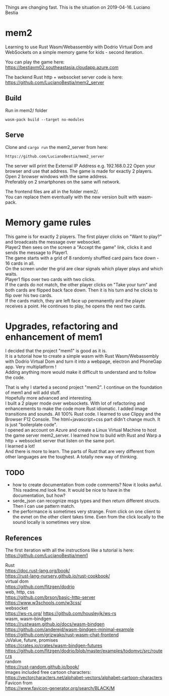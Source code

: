 Things are changing fast. This is the situation on 2019-04-16. Luciano Bestia
# mem2

Learning to use Rust Wasm/Webassembly with Dodrio Virtual Dom and WebSockets on a simple memory game for kids - second iteration. 
 
You can play the game here:  
https://bestiavm02.southeastasia.cloudapp.azure.com

The backend Rust http + websocket server code is here:  
https://github.com/LucianoBestia/mem2_server  
 
## Build
Run in mem2/ folder
```
wasm-pack build --target no-modules
```
## Serve
Clone and `cargo run` the mem2_server from here:   
```
https://github.com/LucianoBestia/mem2_server   
```  
The server will print the External IP Address e.g. 192.168.0.22
Open your browser and use that address.
The game is made for exactly 2 players. Open 2 browser windows with the same address.  
Preferably on 2 smartphones on the same wifi network.  
  
The frontend files are all in the folder mem2/.  
You can replace them eventually with the new version built with wasm-pack.  
  
# Memory game rules
This game is for exactly 2 players.
The first player clicks on "Want to play?" and broadcasts the message over websocket.  
Player2 then sees on the screen a "Accept the game" link, clicks it and sends the message to Player1.  
The game starts with a grid of 8 randomly shuffled card pairs face down - 16 cards in all.  
On the screen under the grid are clear signals which player plays and which waits.  
Player1 flips over two cards with two clicks.  
If the cards do not match, the other player clicks on "Take your turn" and both cards are flipped back face down. Then it is his turn and he clicks to flip over his two cards.  
If the cards match, they are left face up permanently and the player receives a point. He continues to play, he opens the next two cards.  


# Upgrades, refactoring and enhancement of mem1
I decided that the project "mem1" is good as it is.   
It is a tutorial how to create a simple wasm with Rust Wasm/Webassembly with Dodrio Virtual Dom and turn it into a webpage, electron and PhoneGap app. Very multiplatform !  
Adding anything more would make it difficult to understand and to follow the code.  
  
That is why I started a second project "mem2". I continue on the foundation of mem1 and will add stuff.  
Hopefully more advanced and interesting.  
I built a 2 player mode over websockets. With lot of refactoring and enhancements to make the code more Rust idiomatic. I added image transitions and sounds. All 100% Rust code. I learned to use Clippy and the Browser F12 Console. The html+javascript+css part didn't change much. It is just "boilerplate code".  
I opened an account on Azure and create a Linux Virtual Machine to host the game server mem2_server. I learned how to build with Rust and Warp a http + websocket server that listen on the same port.   
I learned a lot!  
And there is more to learn. The parts of Rust that are very different from other languages are the toughest. A totally new way of thinking.  

## TODO
- how to create documentation from code comments? Now it looks awful. This readme.md look fine. It would be nice to have in the documentation, but how?
- serde_json can recognize msgs types and then return different structs. Then I can use pattern match.
- the performance is sometimes very strange. From click on one client to the evnet on the other client takes time. Even from the click locally to the sound locally is sometimes very slow. 

## References
The first iteration with all the instructions like a tutorial is here:  
https://github.com/LucianoBestia/mem1  
  
Rust  
https://doc.rust-lang.org/book/   
https://rust-lang-nursery.github.io/rust-cookbook/    
virtual dom  
https://github.com/fitzgen/dodrio  
web, http, css  
https://github.com/brson/basic-http-server   
https://www.w3schools.com/w3css/  
websocket  
https://ws-rs.org/
https://github.com/housleyjk/ws-rs  
wasm, wasm-bindgen  
https://rustwasm.github.io/docs/wasm-bindgen  
https://github.com/anderejd/wasm-bindgen-minimal-example   
https://github.com/grizwako/rust-wasm-chat-frontend  
JsValue, future, promises  
https://crates.io/crates/wasm-bindgen-futures  
https://github.com/fitzgen/dodrio/blob/master/examples/todomvc/src/router.rs   
random  
https://rust-random.github.io/book/  
Images included free cartoon characters:  
https://vectorcharacters.net/alphabet-vectors/alphabet-cartoon-characters  
Favicon from  
https://www.favicon-generator.org/search/BLACK/M  

